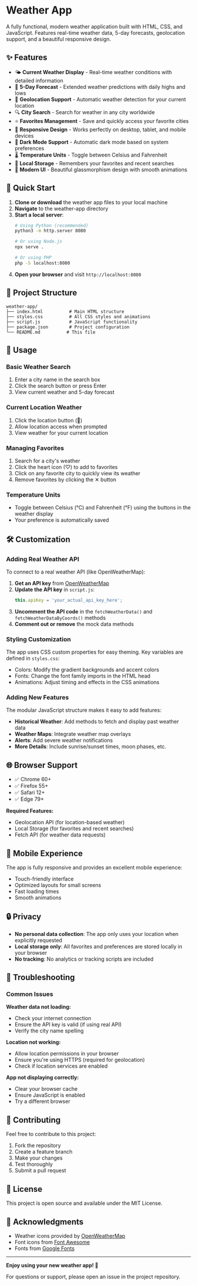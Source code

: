 # Weather App

A fully functional, modern weather application built with HTML, CSS, and JavaScript. Features real-time weather data, 5-day forecasts, geolocation support, and a beautiful responsive design.

## ✨ Features

- 🌤️ **Current Weather Display** - Real-time weather conditions with detailed information
- 📅 **5-Day Forecast** - Extended weather predictions with daily highs and lows
- 📍 **Geolocation Support** - Automatic weather detection for your current location
- 🔍 **City Search** - Search for weather in any city worldwide
- ⭐ **Favorites Management** - Save and quickly access your favorite cities
- 📱 **Responsive Design** - Works perfectly on desktop, tablet, and mobile devices
- 🌙 **Dark Mode Support** - Automatic dark mode based on system preferences
- 🌡️ **Temperature Units** - Toggle between Celsius and Fahrenheit
- 💾 **Local Storage** - Remembers your favorites and recent searches
- 🎨 **Modern UI** - Beautiful glassmorphism design with smooth animations

## 🚀 Quick Start

1. **Clone or download** the weather app files to your local machine
2. **Navigate** to the weather-app directory
3. **Start a local server**:
   ```bash
   # Using Python (recommended)
   python3 -m http.server 8080
   
   # Or using Node.js
   npx serve .
   
   # Or using PHP
   php -S localhost:8080
   ```
4. **Open your browser** and visit `http://localhost:8080`

## 📁 Project Structure

```
weather-app/
├── index.html          # Main HTML structure
├── styles.css          # All CSS styles and animations
├── script.js           # JavaScript functionality
├── package.json        # Project configuration
└── README.md          # This file
```

## 🔧 Usage

### Basic Weather Search
1. Enter a city name in the search box
2. Click the search button or press Enter
3. View current weather and 5-day forecast

### Current Location Weather
1. Click the location button (📍)
2. Allow location access when prompted
3. View weather for your current location

### Managing Favorites
1. Search for a city's weather
2. Click the heart icon (♡) to add to favorites
3. Click on any favorite city to quickly view its weather
4. Remove favorites by clicking the ✕ button

### Temperature Units
- Toggle between Celsius (°C) and Fahrenheit (°F) using the buttons in the weather display
- Your preference is automatically saved

## 🛠️ Customization

### Adding Real Weather API

To connect to a real weather API (like OpenWeatherMap):

1. **Get an API key** from [OpenWeatherMap](https://openweathermap.org/api)
2. **Update the API key** in `script.js`:
   ```javascript
   this.apiKey = 'your_actual_api_key_here';
   ```
3. **Uncomment the API code** in the `fetchWeatherData()` and `fetchWeatherDataByCoords()` methods
4. **Comment out or remove** the mock data methods

### Styling Customization

The app uses CSS custom properties for easy theming. Key variables are defined in `styles.css`:

- Colors: Modify the gradient backgrounds and accent colors
- Fonts: Change the font family imports in the HTML head
- Animations: Adjust timing and effects in the CSS animations

### Adding New Features

The modular JavaScript structure makes it easy to add features:

- **Historical Weather**: Add methods to fetch and display past weather data
- **Weather Maps**: Integrate weather map overlays
- **Alerts**: Add severe weather notifications
- **More Details**: Include sunrise/sunset times, moon phases, etc.

## 🌐 Browser Support

- ✅ Chrome 60+
- ✅ Firefox 55+
- ✅ Safari 12+
- ✅ Edge 79+

**Required Features:**
- Geolocation API (for location-based weather)
- Local Storage (for favorites and recent searches)
- Fetch API (for weather data requests)

## 📱 Mobile Experience

The app is fully responsive and provides an excellent mobile experience:

- Touch-friendly interface
- Optimized layouts for small screens
- Fast loading times
- Smooth animations

## 🔒 Privacy

- **No personal data collection**: The app only uses your location when explicitly requested
- **Local storage only**: All favorites and preferences are stored locally in your browser
- **No tracking**: No analytics or tracking scripts are included

## 🐛 Troubleshooting

### Common Issues

**Weather data not loading:**
- Check your internet connection
- Ensure the API key is valid (if using real API)
- Verify the city name spelling

**Location not working:**
- Allow location permissions in your browser
- Ensure you're using HTTPS (required for geolocation)
- Check if location services are enabled

**App not displaying correctly:**
- Clear your browser cache
- Ensure JavaScript is enabled
- Try a different browser

## 🤝 Contributing

Feel free to contribute to this project:

1. Fork the repository
2. Create a feature branch
3. Make your changes
4. Test thoroughly
5. Submit a pull request

## 📄 License

This project is open source and available under the MIT License.

## 🙏 Acknowledgments

- Weather icons provided by [OpenWeatherMap](https://openweathermap.org/)
- Font icons from [Font Awesome](https://fontawesome.com/)
- Fonts from [Google Fonts](https://fonts.google.com/)

---

**Enjoy using your new weather app! 🌈**

For questions or support, please open an issue in the project repository.